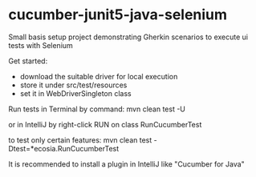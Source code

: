 # cucumber-junit5-java-selenium

Small basis setup project demonstrating Gherkin scenarios to execute ui tests with Selenium

Get started:<br>
- download the suitable driver for local execution 
- store it under src/test/resources
- set it in WebDriverSingleton class

Run tests in Terminal by command:
mvn clean test -U

or in IntelliJ by right-click RUN on class RunCucumberTest

to test only certain features:
mvn clean test -Dtest=*ecosia.RunCucumberTest

It is recommended to install a plugin in IntelliJ like "Cucumber for Java"
